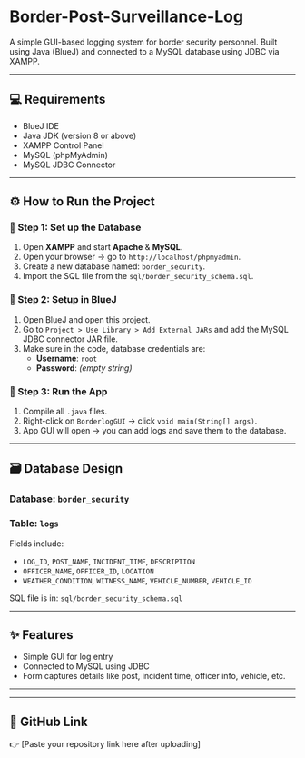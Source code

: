 # Border-Post-Surveillance-Log

A simple GUI-based logging system for border security personnel. Built using Java (BlueJ) and connected to a MySQL database using JDBC via XAMPP.

---

## 💻 Requirements

- BlueJ IDE
- Java JDK (version 8 or above)
- XAMPP Control Panel
- MySQL (phpMyAdmin)
- MySQL JDBC Connector

---

## ⚙️ How to Run the Project

### 🔹 Step 1: Set up the Database

1. Open **XAMPP** and start **Apache** & **MySQL**.
2. Open your browser → go to `http://localhost/phpmyadmin`.
3. Create a new database named: `border_security`.
4. Import the SQL file from the `sql/border_security_schema.sql`.

### 🔹 Step 2: Setup in BlueJ

1. Open BlueJ and open this project.
2. Go to `Project > Use Library > Add External JARs` and add the MySQL JDBC connector JAR file.
3. Make sure in the code, database credentials are:
   - **Username**: `root`
   - **Password**: *(empty string)*

### 🔹 Step 3: Run the App

1. Compile all `.java` files.
2. Right-click on `BorderlogGUI` → click `void main(String[] args)`.
3. App GUI will open → you can add logs and save them to the database.

---

## 🗃️ Database Design

### Database: `border_security`
### Table: `logs`

Fields include:
- `LOG_ID`, `POST_NAME`, `INCIDENT_TIME`, `DESCRIPTION`
- `OFFICER_NAME`, `OFFICER_ID`, `LOCATION`
- `WEATHER_CONDITION`, `WITNESS_NAME`, `VEHICLE_NUMBER`, `VEHICLE_ID`

SQL file is in: `sql/border_security_schema.sql`

---

## ✨ Features

- Simple GUI for log entry
- Connected to MySQL using JDBC
- Form captures details like post, incident time, officer info, vehicle, etc.

---



---

## 🔗 GitHub Link

👉 [Paste your repository link here after uploading]

